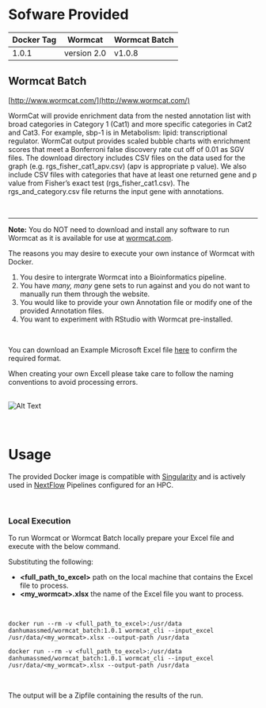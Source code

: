 # Sofware Provided

| Docker Tag | Wormcat     | Wormcat Batch|
|------------|-------------|--------------|
| 1.0.1      | version 2.0 | v1.0.8       |

## Wormcat Batch


[http://www.wormcat.com/](http://www.wormcat.com/)


WormCat will provide enrichment data from the nested annotation list with broad categories in Category 1 (Cat1) and more specific categories in Cat2 and Cat3. For example, sbp-1 is in Metabolism: lipid: transcriptional regulator. WormCat output provides scaled bubble charts with enrichment scores that meet a Bonferroni false discovery rate cut off of 0.01 as SGV files. The download directory includes CSV files on the data used for the graph (e.g. rgs_fisher_cat1_apv.csv) (apv is appropriate p value). We also include CSV files with categories that have at least one returned gene and p value from Fisher’s exact test (rgs_fisher_cat1.csv). The rgs_and_category.csv file returns the input gene with annotations.

<br>

---

**Note:** You do NOT need to download and install any software to run Wormcat as it is available for use at [wormcat.com](http://wormcat.com). 

The reasons you may desire to execute your own instance of Wormcat with Docker.

1. You desire to intergrate Wormcat into a Bioinformatics pipeline.
2. You have *many, many* gene sets to run against and you do not want to manually run them through the website.
3. You would like to provide your own Annotation file or modify one of the provided Annotation files.
4. You want to experiment with RStudio with Wormcat pre-installed.

<br>

You can download an Example Microsoft Excel file [here](http://www.wormcat.com/static/download/Murphy_TS.xlsx) to confirm the required format. 

When creating your own Excell please take care to follow the naming conventions to avoid processing errors.

<br>

<img src="https://www.umassmed.edu/contentassets/4edf0cb3ed5245c2883e9bd514462c72/wormcat-graphic-for-web-768x436.jpg" alt="Alt Text">

<br>
<br>

<br>

# Usage

The provided Docker image is compatible with [Singularity](https://sylabs.io/docs/) and is actively used in [NextFlow](https://www.nextflow.io/) Pipelines configured for an HPC.

<br>

### Local Execution

To run Wormcat or Wormcat Batch locally prepare your Excel file and execute with the below command.

Substituting the following:
* __<full_path_to_excel>__ path on the local machine that contains the Excel file to process.
* __<my_wormcat>.xlsx__ the name of the Excel file you want to process.

<br>

```
docker run --rm -v <full_path_to_excel>:/usr/data danhumassmed/wormcat_batch:1.0.1 wormcat_cli --input_excel /usr/data/<my_wormcat>.xlsx --output-path /usr/data
```

```
docker run --rm -v <full_path_to_excel>:/usr/data danhumassmed/wormcat_batch:1.0.1 wormcat_cli --input_excel /usr/data/<my_wormcat>.xlsx --output-path /usr/data
```

<br>

The output will be a Zipfile containing the results of the run.